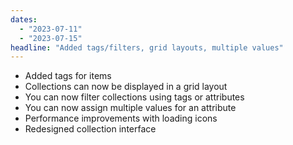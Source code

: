 ```yaml
---
dates: 
  - "2023-07-11"
  - "2023-07-15"
headline: "Added tags/filters, grid layouts, multiple values"
---
```

- Added tags for items
- Collections can now be displayed in a grid layout
- You can now filter collections using tags or attributes
- You can now assign multiple values for an attribute
- Performance improvements with loading icons
- Redesigned collection interface